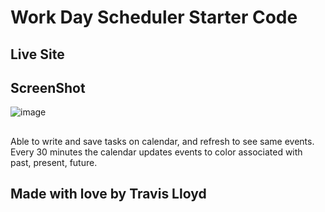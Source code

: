 # Work Day Scheduler Starter Code

## Live Site

## ScreenShot
![image](https://user-images.githubusercontent.com/88291158/137646613-468235e8-b1c8-4ed8-9fcd-52761ca64e2a.png)
##
Able to write and save tasks on calendar, and refresh to see same events. Every 30 minutes the calendar updates events to color associated with past, present, future.

## Made with love by Travis Lloyd

